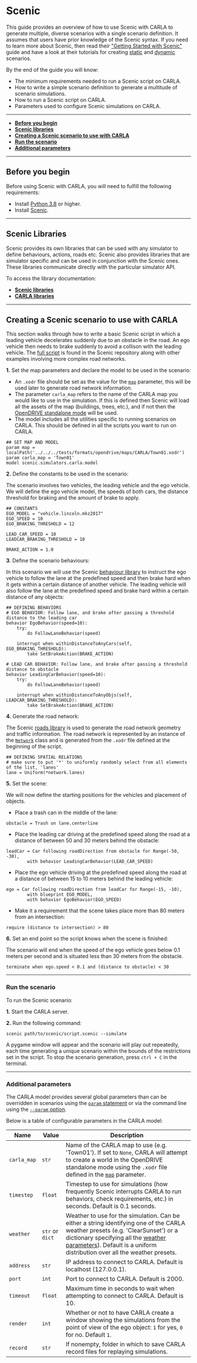 # Scenic

This guide provides an overview of how to use Scenic with CARLA to generate multiple, diverse scenarios with a single scenario definition. It assumes that users have prior knowledge of the Scenic syntax. If you need to learn more about Scenic, then read their ["Getting Started with Scenic"](https://scenic-lang.readthedocs.io/en/latest/quickstart.html) guide and have a look at their tutorials for creating [static](https://scenic-lang.readthedocs.io/en/latest/tutorials/tutorial.html) and [dynamic](https://scenic-lang.readthedocs.io/en/latest/tutorials/dynamics.html) scenarios.

By the end of the guide you will know:

- The minimum requirements needed to run a Scenic script on CARLA.
- How to write a simple scenario definition to generate a multitude of scenario simulations.
- How to run a Scenic script on CARLA.
- Parameters used to configure Scenic simulations on CARLA.

---

- [__Before you begin__](#before-you-begin)
- [__Scenic libraries__](#scenic-libraries)
- [__Creating a Scenic scenario to use with CARLA__](#creating-a-scenic-scenario-to-use-with-carla)
- [__Run the scenario__](#run-the-scenario)
- [__Additional parameters__](#additional-parameters)

---

## Before you begin

Before using Scenic with CARLA, you will need to fulfill the following requirements:

- Install [Python 3.8](https://www.python.org/downloads/) or higher. 
- Install [Scenic](https://scenic-lang.readthedocs.io/en/latest/quickstart.html#installation).

---

## Scenic Libraries

Scenic provides its own libraries that can be used with any simulator to define behaviours, actions, roads etc. Scenic also provides libraries that are simulator specific and can be used in conjunction with the Scenic ones. These libraries communicate directly with the particular simulator API.

To access the library documentation:

- [__Scenic libraries__](https://scenic-lang.readthedocs.io/en/latest/internals.html)
- [__CARLA libraries__](https://scenic-lang.readthedocs.io/en/latest/modules/scenic.simulators.carla.html#module-scenic.simulators.carla)

---

## Creating a Scenic scenario to use with CARLA

This section walks through how to write a basic Scenic script in which a leading vehicle decelerates suddenly due to an obstacle in the road. An ego vehicle then needs to brake suddenly to avoid a collison with the leading vehicle. The [full script](https://github.com/BerkeleyLearnVerify/Scenic/blob/master/examples/carla/Carla_Challenge/carlaChallenge2.scenic) is found in the Scenic repository along with other examples involving more complex road networks. 

__1.__ Set the map parameters and declare the model to be used in the scenario:

- An `.xodr` file should be set as the value for the [`map`][scenic_map] parameter, this will be used later to generate road network information. 
- The parameter `carla_map` refers to the name of the CARLA map you would like to use in the simulation. If this is defined then Scenic will load all the assets of the map (buildings, trees, etc.), and if not then the [OpenDRIVE standalone mode](adv_opendrive.md) will be used.
- The model includes all the utilities specific to running scenarios on CARLA. This should be defined in all the scripts you want to run on CARLA.

```scenic
## SET MAP AND MODEL
param map = localPath('../../../tests/formats/opendrive/maps/CARLA/Town01.xodr')
param carla_map = 'Town01'
model scenic.simulators.carla.model
```

[scenic_map]: https://scenic-lang.readthedocs.io/en/latest/modules/scenic.domains.driving.model.html?highlight=map#module-scenic.domains.driving.model

__2.__ Define the constants to be used in the scenario:

The scenario involves two vehicles, the leading vehicle and the ego vehicle. We will define the ego vehicle model, the speeds of both cars, the distance threshold for braking and the amount of brake to apply.

```scenic
## CONSTANTS
EGO_MODEL = "vehicle.lincoln.mkz2017"
EGO_SPEED = 10
EGO_BRAKING_THRESHOLD = 12

LEAD_CAR_SPEED = 10
LEADCAR_BRAKING_THRESHOLD = 10

BRAKE_ACTION = 1.0
```

__3__. Define the scenario behaviours:

In this scenario we will use the Scenic [behaviour library](https://scenic-lang.readthedocs.io/en/latest/modules/scenic.domains.driving.behaviors.html) to instruct the ego vehicle to follow the lane at the predefined speed and then brake hard when it gets within a certain distance of another vehicle. The leading vehicle will also follow the lane at the predefined speed and brake hard within a certain distance of any objects:

```scenic
## DEFINING BEHAVIORS
# EGO BEHAVIOR: Follow lane, and brake after passing a threshold distance to the leading car
behavior EgoBehavior(speed=10):
    try:
        do FollowLaneBehavior(speed)

    interrupt when withinDistanceToAnyCars(self, EGO_BRAKING_THRESHOLD):
        take SetBrakeAction(BRAKE_ACTION)

# LEAD CAR BEHAVIOR: Follow lane, and brake after passing a threshold distance to obstacle
behavior LeadingCarBehavior(speed=10):
    try: 
        do FollowLaneBehavior(speed)

    interrupt when withinDistanceToAnyObjs(self, LEADCAR_BRAKING_THRESHOLD):
        take SetBrakeAction(BRAKE_ACTION)
```

__4.__ Generate the road network:

The Scenic [roads library](https://scenic-lang.readthedocs.io/en/latest/modules/scenic.domains.driving.roads.html) is used to generate the road network geometry and traffic information. The road network is represented by an instance of the [`Network`](https://scenic-lang.readthedocs.io/en/latest/modules/scenic.domains.driving.roads.html#scenic.domains.driving.roads.Network) class and is generated from the `.xodr` file defined at the beginning of the script.

```scenic
## DEFINING SPATIAL RELATIONS
# make sure to put '*' to uniformly randomly select from all elements of the list, 'lanes'
lane = Uniform(*network.lanes)
```

__5.__ Set the scene:

We will now define the starting positions for the vehicles and placement of objects. 

- Place a trash can in the middle of the lane:

```scenic
obstacle = Trash on lane.centerline
```

- Place the leading car driving at the predefined speed along the road at a distance of between 50 and 30 meters behind the obstacle:

```scenic
leadCar = Car following roadDirection from obstacle for Range(-50, -30),
        with behavior LeadingCarBehavior(LEAD_CAR_SPEED)
```

- Place the ego vehicle driving at the predefined speed along the road at a distance of between 15 to 10 meters behind the leading vehicle:

```scenic
ego = Car following roadDirection from leadCar for Range(-15, -10),
        with blueprint EGO_MODEL,
        with behavior EgoBehavior(EGO_SPEED)
```

- Make it a requirement that the scene takes place more than 80 meters from an intersection:

```scenic
require (distance to intersection) > 80
```

__6.__ Set an end point so the script knows when the scene is finished:

The scenario will end when the speed of the ego vehicle goes below 0.1 meters per second and is situated less than 30 meters from the obstacle.

```scenic
terminate when ego.speed < 0.1 and (distance to obstacle) < 30
```

---

### Run the scenario

To run the Scenic scenario:

__1.__ Start the CARLA server.

__2.__ Run the following command:

```scenic
scenic path/to/scenic/script.scenic --simulate
```

A pygame window will appear and the scenario will play out repeatedly, each time generating a unique scenario within the bounds of the restrictions set in the script. To stop the scenario generation, press `ctrl + C` in the terminal. 

---

### Additional parameters

The CARLA model provides several global parameters than can be overridden in scenarios using the [`param` statement](https://scenic-lang.readthedocs.io/en/latest/syntax_details.html#param-identifier-value) or via the command line using the [`--param` option](https://scenic-lang.readthedocs.io/en/latest/options.html#cmdoption-p).

Below is a table of configurable parameters in the CARLA model:

| Name | Value | Description |
|------|-------|-------------|
| `carla_map` | `str` | Name of the CARLA map to use (e.g. 'Town01'). If set to ``None``, CARLA will attempt to create a world in the OpenDRIVE standalone mode using the `.xodr` file defined in the [`map`][scenic_map] parameter. |
| `timestep` | `float` | Timestep to use for simulations (how frequently Scenic interrupts CARLA to run behaviors, check requirements, etc.) in seconds. Default is 0.1 seconds. |
| `weather` | `str` or `dict` | Weather to use for the simulation. Can be either a string identifying one of the CARLA weather presets (e.g. 'ClearSunset') or a dictionary specifying all the [weather parameters](python_api.md#carla.WeatherParameters)). Default is a uniform distribution over all the weather presets. |
| `address` | `str` | IP address to connect to CARLA. Default is localhost (127.0.0.1).|
| `port` | `int` | Port to connect to CARLA. Default is 2000. |
| `timeout` | `float` | Maximum time in seconds to wait when attempting to connect to CARLA. Default is 10.|
| `render` | `int` | Whether or not to have CARLA create a window showing the simulations from the point of view of the ego object: `1` for yes, `0` for no. Default `1`. |
| `record` | `str` | If nonempty, folder in which to save CARLA record files for replaying simulations. |

<br>
